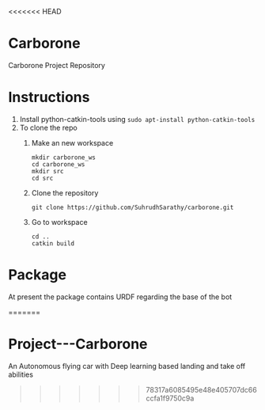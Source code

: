 <<<<<<< HEAD
# Carborone
Carborone Project Repository

# Instructions 
1. Install python-catkin-tools using
`sudo apt-install python-catkin-tools`
2. To clone the repo
    1. Make an new workspace

        ```
        mkdir carborone_ws    
        cd carborone_ws
        mkdir src
        cd src
        ```
    
    2. Clone the repository

        ```
        git clone https://github.com/SuhrudhSarathy/carborone.git
        ```

    3. Go to workspace 

        ```
        cd ..
        catkin build
        ```

# Package 
At present the package contains URDF regarding the base of the bot





=======
# Project---Carborone
An Autonomous flying car with Deep learning based landing and take off abilities
>>>>>>> 78317a6085495e48e405707dc66ccfa1f9750c9a
